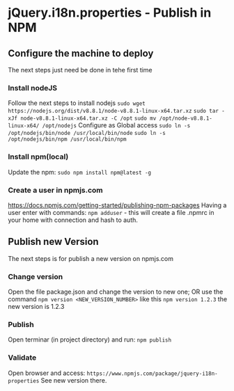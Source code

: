 # jQuery.i18n.properties - Publish in NPM

 ## Configure the machine to deploy
 The next steps just need be done in tehe first time
 ### Install nodeJS
Follow the next steps to install nodejs
 ``sudo wget https://nodejs.org/dist/v8.8.1/node-v8.8.1-linux-x64.tar.xz``
``sudo tar -xJf node-v8.8.1-linux-x64.tar.xz -C /opt``
``sudo mv /opt/node-v8.8.1-linux-x64/ /opt/nodejs``
 Configure as Global access
``sudo ln -s /opt/nodejs/bin/node /usr/local/bin/node``
``sudo ln -s /opt/nodejs/bin/npm /usr/local/bin/npm``
 ### Install npm(local)
Update the npm:
 ``sudo npm install npm@latest -g``
 ### Create a user in npmjs.com
 https://docs.npmjs.com/getting-started/publishing-npm-packages
 Having a user enter with commands:
``npm adduser`` - this will create a file .npmrc in your home with connection and hash to auth.
 ## Publish new Version
 The next steps is for publish a new version on npmjs.com
 ### Change version
 Open the file package.json and change the version to new one; 
 OR
 use the command ``npm version <NEW_VERSION_NUMBER>`` like this ``npm version 1.2.3`` the new version is 1.2.3
 ### Publish
 Open terminar (in project directory) and run:
 ``npm publish``
 ### Validate
 Open browser and access:
 ``https://www.npmjs.com/package/jquery-i18n-properties``
 See new version there.
